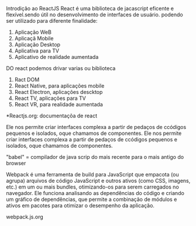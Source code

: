Introdição ao ReactJS
React é uma biblioteca de jacascript eficente e flexível.sendo útil no desenvolvimento de interfaces de usuário. podendo ser utilizado para diferente finalidade:

1. Aplicação WeB
2. Aplicaçã Mobile
3. Aplicação Desktop
4. Aplicativa para TV
5. Aplicativo de realidade aumentada

DO react podemos drivar varias ou biblioteca

1. Ract DOM
2. React Native, para aplicações mobile
3. React Electron, aplicações descktop
4. React TV, aplicações para TV
5. React VR, para realidade aumentada

*Reactjs.org: documentaçõa de react

Ele nos permite criar interfaces complexa a partir de pedaços de ccódigos pequenos e isolados, oque chamamos de componentes. Ele nos permite criar interfaces complexa a partir de pedaços de ccódigos pequenos e isolados, oque chamamos de componentes. 

"babel" =  compilador de java scrip do mais recente para o mais antigo do browser

Webpack é uma ferramenta de build para JavaScript que empacota (ou agrupa) arquivos de código JavaScript e outros ativos (como CSS, imagens, etc.) em um ou mais bundles, otimizando-os para serem carregados no navegador. Ele funciona analisando as dependências do código e criando um gráfico de dependências, que permite a combinação de módulos e ativos em pacotes para otimizar o desempenho da aplicação. 

webpack.js.org
